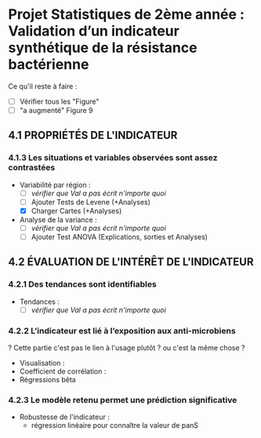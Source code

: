 # Projet Statistiques de 2ème année : Validation d’un indicateur synthétique de la résistance bactérienne



Ce qu'il reste à faire : 
- [ ] Vérifier tous les "Figure"
- [ ] "a augmenté" Figure 9

## 4.1 PROPRIÉTÉS DE L'INDICATEUR

### 4.1.3 **Les situations et variables observées sont assez contrastées**
- Variabilité par région :
  - [ ] *vérifier que Val a pas écrit n'importe quoi*
  - [ ] Ajouter Tests de Levene (+Analyses)
  - [x] Charger Cartes (+Analyses)
- Analyse de la variance : 
  - [ ] *vérifier que Val a pas écrit n'importe quoi*
  - [ ] Ajouter Test ANOVA (Explications, sorties et Analyses)

## 4.2 ÉVALUATION DE L'INTÉRÊT DE L'INDICATEUR
### 4.2.1 **Des tendances sont identifiables**
- Tendances :
  - [ ] *vérifier que Val a pas écrit n'importe quoi*
### 4.2.2 **L’indicateur est lié à l’exposition aux anti-microbiens**
? Cette partie c'est pas le lien à l'usage plutôt ? ou c'est la même chose ?
- Visualisation :
- Coefficient de corrélation :
- Régressions bêta
  

### 4.2.3 **Le modèle retenu permet une prédiction significative**
- Robustesse de l'indicateur :
  - régression linéaire pour connaître la valeur de panS



